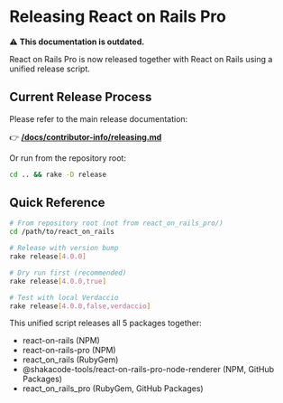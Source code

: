 # Releasing React on Rails Pro

⚠️ **This documentation is outdated.**

React on Rails Pro is now released together with React on Rails using a unified release script.

## Current Release Process

Please refer to the main release documentation:

👉 **[/docs/contributor-info/releasing.md](../../../docs/contributor-info/releasing.md)**

Or run from the repository root:

```bash
cd .. && rake -D release
```

## Quick Reference

```bash
# From repository root (not from react_on_rails_pro/)
cd /path/to/react_on_rails

# Release with version bump
rake release[4.0.0]

# Dry run first (recommended)
rake release[4.0.0,true]

# Test with local Verdaccio
rake release[4.0.0,false,verdaccio]
```

This unified script releases all 5 packages together:
- react-on-rails (NPM)
- react-on-rails-pro (NPM)
- react_on_rails (RubyGem)
- @shakacode-tools/react-on-rails-pro-node-renderer (NPM, GitHub Packages)
- react_on_rails_pro (RubyGem, GitHub Packages)
